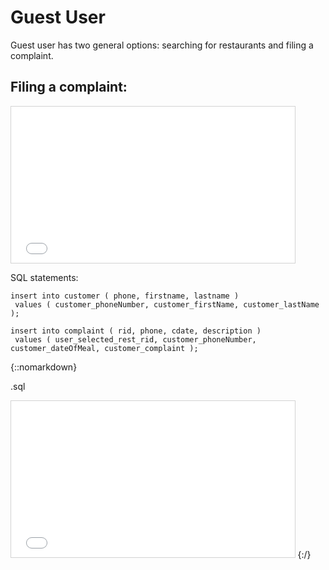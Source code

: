 # Guest User

Guest user has two general options: searching for restaurants and filing a complaint.

## Filing a complaint:

<iframe src='easy-fig3.txt' width='90%' height="250px"
style="border:1px solid lightgrey;"
scrolling='auto'></iframe>

SQL statements:


```
insert into customer ( phone, firstname, lastname )
 values ( customer_phoneNumber, customer_firstName, customer_lastName );

insert into complaint ( rid, phone, cdate, description )
 values ( user_selected_rest_rid, customer_phoneNumber, customer_dateOfMeal, customer_complaint );
```

{::nomarkdown}
<html><body><p>.sql</p>
<iframe src='sql_fig3.sql' width='90%' height="250px"
style="border:1px solid lightgrey;"
scrolling='auto'></iframe>
</body></html>
{:/}

<!-- ![alt text](https://labs.mysql.com/common/logos/mysql-logo.svg?v2 "mysql logo ") -->
